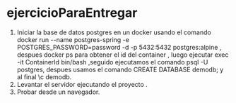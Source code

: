 # ejercicioParaEntregar
1) Iniciar la base de datos postgres en un docker usando el comando docker run --name postgres-spring -e POSTGRES_PASSWORD=password -d -p 5432:5432 postgres:alpine , despues docker ps para obtener el id del container , luego ejecutar exec -it ContainerId bin/bash ,seguido ejecutamos el comando psql -U postgres, despues usamos el comando CREATE DATABASE demodb; y al final \c demodb.
2) Levantar el servidor ejecutando el proyecto . 
3) Probar desde un navegador.   